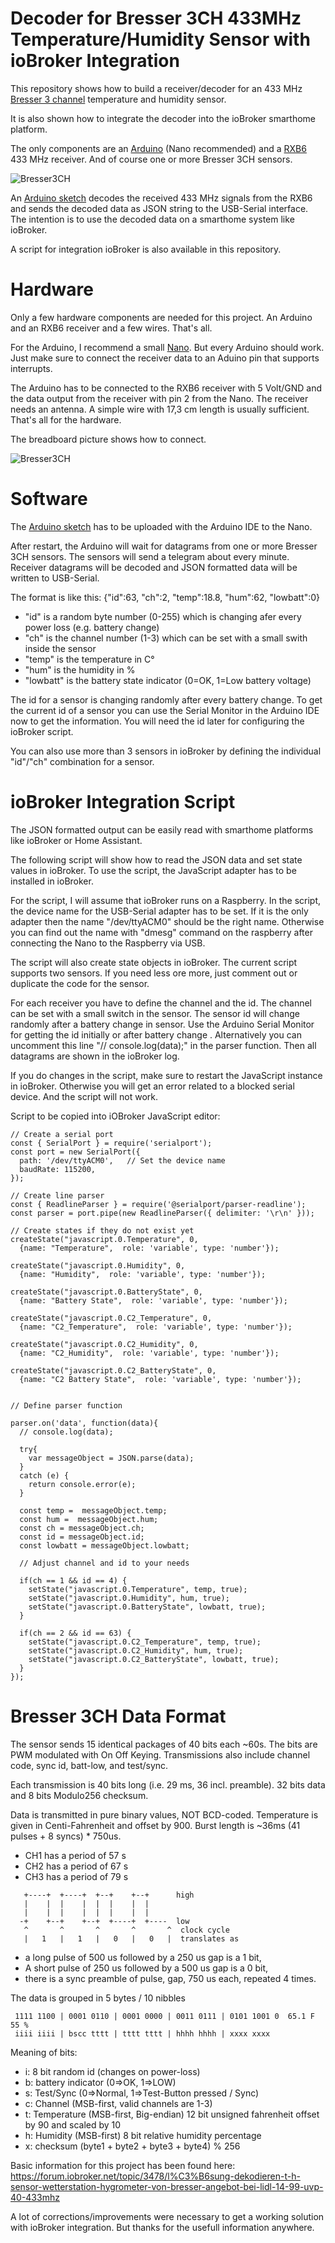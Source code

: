 # Decoder for Bresser 3CH 433MHz Temperature/Humidity Sensor with ioBroker Integration

This repository shows how to build a receiver/decoder for an 433 MHz [Bresser 3 channel](http://www.bresser.de/Wetter/BRESSER-Thermo-Hygro-Sensor-3CH-passend-fuer-BRESSER-Thermo-Hygrometer.html) temperature and humidity sensor.

It is also shown how to integrate the decoder into the ioBroker smarthome platform.

The only components are an [Arduino](https://www.makershop.de/plattformen/arduino/nano-v3/) (Nano recommended) and a [RXB6](https://www.makershop.de/module/funk/rxb6-433mhz-superheterodyne/) 433 MHz receiver. And of course one or more Bresser 3CH sensors.

![Bresser3CH](https://github.com/AK-Homberger/Bresser-3CH-433MHz-T-H-Sensor-decoder/blob/main/Bresser3CH.JPG)

An [Arduino sketch](https://github.com/AK-Homberger/Bresser-3CH-433MHz-T-H-Sensor-decoder/blob/main/433MHz-Temperatur-Bresser-Nano/433MHz-Temperatur-Bresser-Nano.ino) decodes the received 433 MHz signals from the RXB6 and sends the decoded data as JSON string to the USB-Serial interface.
The intention is to use the decoded data on a smarthome system like ioBroker.

A script for integration ioBroker is also available in this repository.

# Hardware

Only a few hardware components are needed for this project. An Arduino and an RXB6 receiver and a few wires. That's all.

For the Arduino, I recommend a small [Nano](https://docs.arduino.cc/hardware/nano). But every Arduino should work. Just make sure to connect the receiver data to an Aduino pin that supports interrupts.

The Arduino has to be connected to the RXB6 receiver with 5 Volt/GND and the data output from the receiver with pin 2 from the Nano. The receiver needs an antenna. A simple wire with 17,3 cm length is usually sufficient. That's all for the hardware.

The breadboard picture shows how to connect.

![Bresser3CH](https://github.com/AK-Homberger/Bresser-3CH-433MHz-T-H-Sensor-decoder/blob/main/Arduino.JPG)

# Software

The [Arduino sketch](https://github.com/AK-Homberger/Bresser-3CH-433MHz-T-H-Sensor-decoder/blob/main/433MHz-Temperatur-Bresser-Nano/433MHz-Temperatur-Bresser-Nano.ino) has to be uploaded with the Arduino IDE to the Nano.

After restart, the Arduino will wait for datagrams from one or more Bresser 3CH sensors. The sensors will send a telegram about every minute. Receiver datagrams will be decoded and JSON formatted data will be written to USB-Serial. 

The format is like this: {"id":63, "ch":2, "temp":18.8, "hum":62, "lowbatt":0}

- "id" is a random byte number (0-255) which is changing afer every power loss (e.g. battery change)
- "ch" is the channel number (1-3) which can be set with a small swith inside the sensor
- "temp" is the temperature in C°
- "hum" is the humidity in %
- "lowbatt" is the battery state indicator (0=OK, 1=Low battery voltage)

The id for a sensor is changing randomly after every battery change. To get the current id of a sensor you can use the Serial Monitor in the Arduino IDE now to get the information. You will need the id later for configuring the ioBroker script.

You can also use more than 3 sensors in ioBroker by defining the individual "id"/"ch" combination for a sensor.

# ioBroker Integration Script

The JSON formatted output can be easily read with smarthome platforms like ioBroker or Home Assistant. 

The following script will show how to read the JSON data and set state values in ioBroker. To use the script, the JavaScript adapter has to be installed in ioBroker. 

For the script, I will assume that ioBroker runs on a Raspberry. In the script, the device name for the USB-Serial adapter has to be set. If it is the only adapter then the name "/dev/ttyACM0" should be the right name. Otherwise you can find out the name with "dmesg" command on the raspberry after connecting the Nano to the Raspberry via USB.

The script will also create state objects in ioBroker. The current script supports two sensors. If you need less ore more, just comment out or duplicate the code for the sensor.

For each receiver you have to define the channel and the id. The channel can be set with a small switch in the sensor. The sensor id will change randomly after a battery change in sensor. Use the Arduino Serial Monitor for getting the id initially or after battery change . Alternatively you can uncomment this line "// console.log(data);" in the parser function. Then all datagrams are shown in the ioBroker log.

If you do changes in the script, make sure to restart the JavaScript instance in ioBroker. Otherwise you will get an error related to a blocked serial device. And the script will not work.

Script to be copied into iOBroker JavaScript editor:
```
// Create a serial port
const { SerialPort } = require('serialport');
const port = new SerialPort({
  path: '/dev/ttyACM0',   // Set the device name
  baudRate: 115200,
});

// Create line parser
const { ReadlineParser } = require('@serialport/parser-readline');
const parser = port.pipe(new ReadlineParser({ delimiter: '\r\n' }));

// Create states if they do not exist yet
createState("javascript.0.Temperature", 0, 
  {name: "Temperature",  role: 'variable', type: 'number'});

createState("javascript.0.Humidity", 0, 
  {name: "Humidity",  role: 'variable', type: 'number'});

createState("javascript.0.BatteryState", 0, 
  {name: "Battery State",  role: 'variable', type: 'number'});

createState("javascript.0.C2_Temperature", 0, 
  {name: "C2_Temperature",  role: 'variable', type: 'number'});

createState("javascript.0.C2_Humidity", 0, 
  {name: "C2_Humidity",  role: 'variable', type: 'number'});

createState("javascript.0.C2_BatteryState", 0, 
  {name: "C2 Battery State",  role: 'variable', type: 'number'});


// Define parser function

parser.on('data', function(data){
  // console.log(data);
  
  try{
    var messageObject = JSON.parse(data);
  }
  catch (e) {
    return console.error(e);
  }
 
  const temp =  messageObject.temp;
  const hum =  messageObject.hum;
  const ch = messageObject.ch;
  const id = messageObject.id;
  const lowbatt = messageObject.lowbatt;
  
  // Adjust channel and id to your needs

  if(ch == 1 && id == 4) {
    setState("javascript.0.Temperature", temp, true);
    setState("javascript.0.Humidity", hum, true);
    setState("javascript.0.BatteryState", lowbatt, true);
  }
  
  if(ch == 2 && id == 63) {
    setState("javascript.0.C2_Temperature", temp, true);
    setState("javascript.0.C2_Humidity", hum, true);
    setState("javascript.0.C2_BatteryState", lowbatt, true);
  }
});

```

# Bresser 3CH Data Format

The sensor sends 15 identical packages of 40 bits each ~60s. The bits are PWM modulated with On Off Keying.
Transmissions also include channel code, sync id, batt-low, and test/sync.

Each transmission is 40 bits long (i.e. 29 ms, 36 incl. preamble).
32 bits data and 8 bits Modulo256 checksum.

Data is transmitted in pure binary values, NOT BCD-coded.
Temperature is given in Centi-Fahrenheit and offset by 900.  Burst length is ~36ms (41 pulses + 8 syncs) * 750us.

- CH1 has a period of 57 s
- CH2 has a period of 67 s
- CH3 has a period of 79 s

```
   +----+  +----+  +--+    +--+      high
   |    |  |    |  |  |    |  |
   |    |  |    |  |  |    |  |
  -+    +--+    +--+  +----+  +----  low
   ^       ^       ^       ^       ^  clock cycle
   |   1   |   1   |   0   |   0   |  translates as
```
- a long pulse of 500 us followed by a 250 us gap is a 1 bit,
- A short pulse of 250 us followed by a 500 us gap is a 0 bit,
- there is a sync preamble of pulse, gap, 750 us each, repeated 4 times.

The data is grouped in 5 bytes / 10 nibbles

```
 1111 1100 | 0001 0110 | 0001 0000 | 0011 0111 | 0101 1001 0  65.1 F 55 %
 iiii iiii | bscc tttt | tttt tttt | hhhh hhhh | xxxx xxxx
```
Meaning of bits:
- i: 8 bit random id (changes on power-loss)
- b: battery indicator (0=>OK, 1=>LOW)
- s: Test/Sync (0=>Normal, 1=>Test-Button pressed / Sync)
- c: Channel (MSB-first, valid channels are 1-3)
- t: Temperature (MSB-first, Big-endian)
     12 bit unsigned fahrenheit offset by 90 and scaled by 10
- h: Humidity (MSB-first) 8 bit relative humidity percentage
- x: checksum (byte1 + byte2 + byte3 + byte4) % 256
     

Basic information for this project has been found here: https://forum.iobroker.net/topic/3478/l%C3%B6sung-dekodieren-t-h-sensor-wetterstation-hygrometer-von-bresser-angebot-bei-lidl-14-99-uvp-40-433mhz

A lot of corrections/improvements were necessary to get a working solution with ioBroker integration. 
But thanks for the usefull information anywhere.
